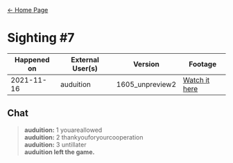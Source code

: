 [← Home Page](../README.md)

# Sighting #7
| Happened on | External User(s) | Version         | Footage         |
| ----------  | ---------------- | --------------- | --------------- |
| 2021-11-16  | auduition        | 1605_unpreview2 | [Watch it here](https://www.youtube.com/watch?v=fq09ViaMlx4) |

## Chat
> **auduition:** 1 youareallowed  
> **auduition:** 2 thankyouforyourcooperation  
> **auduition:** 3 untillater  
> **auduition left the game.**